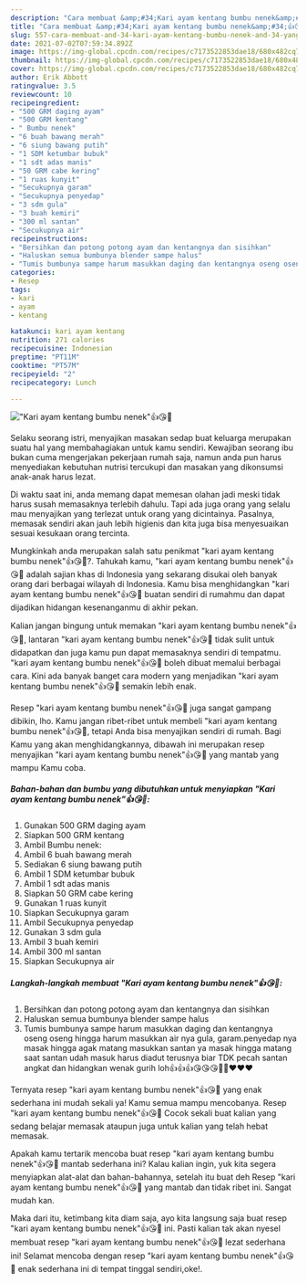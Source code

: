 ```yaml
---
description: "Cara membuat &amp;#34;Kari ayam kentang bumbu nenek&amp;#34;👍😘💯 yang nikmat dan Mudah Dibuat"
title: "Cara membuat &amp;#34;Kari ayam kentang bumbu nenek&amp;#34;👍😘💯 yang nikmat dan Mudah Dibuat"
slug: 557-cara-membuat-and-34-kari-ayam-kentang-bumbu-nenek-and-34-yang-nikmat-dan-mudah-dibuat
date: 2021-07-02T07:59:34.892Z
image: https://img-global.cpcdn.com/recipes/c7173522853dae18/680x482cq70/kari-ayam-kentang-bumbu-nenek👍😘💯-foto-resep-utama.jpg
thumbnail: https://img-global.cpcdn.com/recipes/c7173522853dae18/680x482cq70/kari-ayam-kentang-bumbu-nenek👍😘💯-foto-resep-utama.jpg
cover: https://img-global.cpcdn.com/recipes/c7173522853dae18/680x482cq70/kari-ayam-kentang-bumbu-nenek👍😘💯-foto-resep-utama.jpg
author: Erik Abbott
ratingvalue: 3.5
reviewcount: 10
recipeingredient:
- "500 GRM daging ayam"
- "500 GRM kentang"
- " Bumbu nenek"
- "6 buah bawang merah"
- "6 siung bawang putih"
- "1 SDM ketumbar bubuk"
- "1 sdt adas manis"
- "50 GRM cabe kering"
- "1 ruas kunyit"
- "Secukupnya garam"
- "Secukupnya penyedap"
- "3 sdm gula"
- "3 buah kemiri"
- "300 ml santan"
- "Secukupnya air"
recipeinstructions:
- "Bersihkan dan potong potong ayam dan kentangnya dan sisihkan"
- "Haluskan semua bumbunya blender sampe halus"
- "Tumis bumbunya sampe harum masukkan daging dan kentangnya oseng oseng hingga harum masukkan air nya gula, garam.penyedap nya masak hingga agak matang masukkan santan ya masak hingga matang saat santan udah masuk harus diadut terusnya biar TDK pecah santan angkat dan hidangkan wenak gurih loh👍👍👍😘😘😘💯💯❤️❤️❤️"
categories:
- Resep
tags:
- kari
- ayam
- kentang

katakunci: kari ayam kentang 
nutrition: 271 calories
recipecuisine: Indonesian
preptime: "PT11M"
cooktime: "PT57M"
recipeyield: "2"
recipecategory: Lunch

---
```



![&#34;Kari ayam kentang bumbu nenek&#34;👍😘💯](https://img-global.cpcdn.com/recipes/c7173522853dae18/680x482cq70/kari-ayam-kentang-bumbu-nenek👍😘💯-foto-resep-utama.jpg)

Selaku seorang istri, menyajikan masakan sedap buat keluarga merupakan suatu hal yang membahagiakan untuk kamu sendiri. Kewajiban seorang ibu bukan cuma mengerjakan pekerjaan rumah saja, namun anda pun harus menyediakan kebutuhan nutrisi tercukupi dan masakan yang dikonsumsi anak-anak harus lezat.

Di waktu  saat ini, anda memang dapat memesan olahan jadi meski tidak harus susah memasaknya terlebih dahulu. Tapi ada juga orang yang selalu mau menyajikan yang terlezat untuk orang yang dicintainya. Pasalnya, memasak sendiri akan jauh lebih higienis dan kita juga bisa menyesuaikan sesuai kesukaan orang tercinta. 



Mungkinkah anda merupakan salah satu penikmat &#34;kari ayam kentang bumbu nenek&#34;👍😘💯?. Tahukah kamu, &#34;kari ayam kentang bumbu nenek&#34;👍😘💯 adalah sajian khas di Indonesia yang sekarang disukai oleh banyak orang dari berbagai wilayah di Indonesia. Kamu bisa menghidangkan &#34;kari ayam kentang bumbu nenek&#34;👍😘💯 buatan sendiri di rumahmu dan dapat dijadikan hidangan kesenanganmu di akhir pekan.

Kalian jangan bingung untuk memakan &#34;kari ayam kentang bumbu nenek&#34;👍😘💯, lantaran &#34;kari ayam kentang bumbu nenek&#34;👍😘💯 tidak sulit untuk didapatkan dan juga kamu pun dapat memasaknya sendiri di tempatmu. &#34;kari ayam kentang bumbu nenek&#34;👍😘💯 boleh dibuat memalui berbagai cara. Kini ada banyak banget cara modern yang menjadikan &#34;kari ayam kentang bumbu nenek&#34;👍😘💯 semakin lebih enak.

Resep &#34;kari ayam kentang bumbu nenek&#34;👍😘💯 juga sangat gampang dibikin, lho. Kamu jangan ribet-ribet untuk membeli &#34;kari ayam kentang bumbu nenek&#34;👍😘💯, tetapi Anda bisa menyajikan sendiri di rumah. Bagi Kamu yang akan menghidangkannya, dibawah ini merupakan resep menyajikan &#34;kari ayam kentang bumbu nenek&#34;👍😘💯 yang mantab yang mampu Kamu coba.

<!--inarticleads1-->

##### Bahan-bahan dan bumbu yang dibutuhkan untuk menyiapkan &#34;Kari ayam kentang bumbu nenek&#34;👍😘💯:

1. Gunakan 500 GRM daging ayam
1. Siapkan 500 GRM kentang
1. Ambil  Bumbu nenek:
1. Ambil 6 buah bawang merah
1. Sediakan 6 siung bawang putih
1. Ambil 1 SDM ketumbar bubuk
1. Ambil 1 sdt adas manis
1. Siapkan 50 GRM cabe kering
1. Gunakan 1 ruas kunyit
1. Siapkan Secukupnya garam
1. Ambil Secukupnya penyedap
1. Gunakan 3 sdm gula
1. Ambil 3 buah kemiri
1. Ambil 300 ml santan
1. Siapkan Secukupnya air




<!--inarticleads2-->

##### Langkah-langkah membuat &#34;Kari ayam kentang bumbu nenek&#34;👍😘💯:

1. Bersihkan dan potong potong ayam dan kentangnya dan sisihkan
1. Haluskan semua bumbunya blender sampe halus
1. Tumis bumbunya sampe harum masukkan daging dan kentangnya oseng oseng hingga harum masukkan air nya gula, garam.penyedap nya masak hingga agak matang masukkan santan ya masak hingga matang saat santan udah masuk harus diadut terusnya biar TDK pecah santan angkat dan hidangkan wenak gurih loh👍👍👍😘😘😘💯💯❤️❤️❤️




Ternyata resep &#34;kari ayam kentang bumbu nenek&#34;👍😘💯 yang enak sederhana ini mudah sekali ya! Kamu semua mampu mencobanya. Resep &#34;kari ayam kentang bumbu nenek&#34;👍😘💯 Cocok sekali buat kalian yang sedang belajar memasak ataupun juga untuk kalian yang telah hebat memasak.

Apakah kamu tertarik mencoba buat resep &#34;kari ayam kentang bumbu nenek&#34;👍😘💯 mantab sederhana ini? Kalau kalian ingin, yuk kita segera menyiapkan alat-alat dan bahan-bahannya, setelah itu buat deh Resep &#34;kari ayam kentang bumbu nenek&#34;👍😘💯 yang mantab dan tidak ribet ini. Sangat mudah kan. 

Maka dari itu, ketimbang kita diam saja, ayo kita langsung saja buat resep &#34;kari ayam kentang bumbu nenek&#34;👍😘💯 ini. Pasti kalian tak akan nyesel membuat resep &#34;kari ayam kentang bumbu nenek&#34;👍😘💯 lezat sederhana ini! Selamat mencoba dengan resep &#34;kari ayam kentang bumbu nenek&#34;👍😘💯 enak sederhana ini di tempat tinggal sendiri,oke!.


